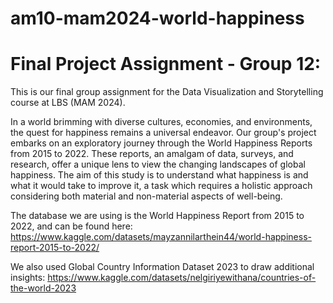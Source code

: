 # am10-mam2024-world-happiness

# Final Project Assignment - Group 12:
This is our final group assignment for the Data Visualization and Storytelling course at LBS (MAM 2024).

In a world brimming with diverse cultures, economies, and environments, the quest for happiness remains a universal endeavor. Our group's project embarks on an exploratory journey through the World Happiness Reports from 2015 to 2022. These reports, an amalgam of data, surveys, and research, offer a unique lens to view the changing landscapes of global happiness. The aim of this study is to understand what happiness is and what it would take to improve it, a task which requires a holistic approach considering both material and non-material aspects of
well-being.

The database we are using is the World Happiness Report from 2015 to 2022, and can be found here: https://www.kaggle.com/datasets/mayzannilarthein44/world-happiness-report-2015-to-2022/

We also used Global Country Information Dataset 2023 to draw additional insights: https://www.kaggle.com/datasets/nelgiriyewithana/countries-of-the-world-2023
